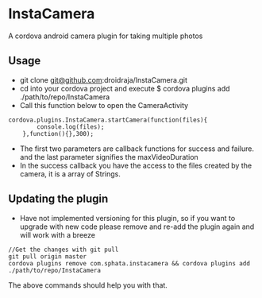 # InstaCamera
A cordova android camera plugin for taking multiple photos

## Usage
* git clone git@github.com:droidraja/InstaCamera.git
* cd into your cordova project and execute $ cordova plugins add ./path/to/repo/InstaCamera
* Call this function below to open the CameraActivity
~~~~
cordova.plugins.InstaCamera.startCamera(function(files){
        console.log(files);
    },function(){},300);
~~~~
* The first two parameters are callback functions for success and failure. and the last parameter signifies the maxVideoDuration
* In the success callback you have the access to the files created by the camera, it is a array of Strings.

## Updating the plugin 
* Have not implemented versioning for this plugin, so if you want to upgrade with new code please remove and re-add the plugin again and will work with a breeze
~~~~
//Get the changes with git pull
git pull origin master
cordova plugins remove com.sphata.instacamera && cordova plugins add ./path/to/repo/InstaCamera
~~~~

The above commands should help you with that.